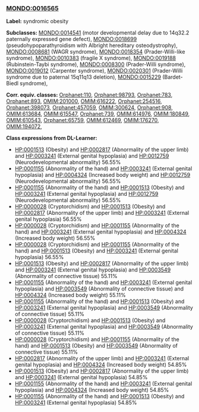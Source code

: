
### [MONDO:0016565](http://purl.obolibrary.org/obo/MONDO_0016565)
**Label:** syndromic obesity

**Subclasses:** [MONDO:0014541](http://purl.obolibrary.org/obo/MONDO_0014541) (motor developmental delay due to 14q32.2 paternally expressed gene defect), [MONDO:0018699](http://purl.obolibrary.org/obo/MONDO_0018699) (pseudohypoparathyroidism with Albright hereditary osteodystrophy), [MONDO:0008681](http://purl.obolibrary.org/obo/MONDO_0008681) (WAGR syndrome), [MONDO:0018354](http://purl.obolibrary.org/obo/MONDO_0018354) (Prader-Willi-like syndrome), [MONDO:0010383](http://purl.obolibrary.org/obo/MONDO_0010383) (fragile X syndrome), [MONDO:0019188](http://purl.obolibrary.org/obo/MONDO_0019188) (Rubinstein-Taybi syndrome), [MONDO:0008300](http://purl.obolibrary.org/obo/MONDO_0008300) (Prader-Willi syndrome), [MONDO:0019012](http://purl.obolibrary.org/obo/MONDO_0019012) (Carpenter syndrome), [MONDO:0020301](http://purl.obolibrary.org/obo/MONDO_0020301) (Prader-Willi syndrome due to paternal 15q11q13 deletion), [MONDO:0015229](http://purl.obolibrary.org/obo/MONDO_0015229) (Bardet-Biedl syndrome), 

**Corr. equiv. classes:** [Orphanet:110](http://www.orpha.net/ORDO/Orphanet_110), [Orphanet:98793](http://www.orpha.net/ORDO/Orphanet_98793), [Orphanet:783](http://www.orpha.net/ORDO/Orphanet_783), [Orphanet:893](http://www.orpha.net/ORDO/Orphanet_893), [OMIM:201000](http://purl.obolibrary.org/obo/OMIM_201000), [OMIM:616222](http://purl.obolibrary.org/obo/OMIM_616222), [Orphanet:254516](http://www.orpha.net/ORDO/Orphanet_254516), [Orphanet:398073](http://www.orpha.net/ORDO/Orphanet_398073), [Orphanet:457059](http://www.orpha.net/ORDO/Orphanet_457059), [OMIM:300624](http://purl.obolibrary.org/obo/OMIM_300624), [Orphanet:908](http://www.orpha.net/ORDO/Orphanet_908), [OMIM:613684](http://purl.obolibrary.org/obo/OMIM_613684), [OMIM:615547](http://purl.obolibrary.org/obo/OMIM_615547), [Orphanet:739](http://www.orpha.net/ORDO/Orphanet_739), [OMIM:614976](http://purl.obolibrary.org/obo/OMIM_614976), [OMIM:180849](http://purl.obolibrary.org/obo/OMIM_180849), [OMIM:610543](http://purl.obolibrary.org/obo/OMIM_610543), [Orphanet:65759](http://www.orpha.net/ORDO/Orphanet_65759), [OMIM:612469](http://purl.obolibrary.org/obo/OMIM_612469), [OMIM:176270](http://purl.obolibrary.org/obo/OMIM_176270), [OMIM:194072](http://purl.obolibrary.org/obo/OMIM_194072), 

**Class expressions from DL-Learner:**

- [HP:0001513](http://purl.obolibrary.org/obo/HP_0001513) (Obesity) and [HP:0002817](http://purl.obolibrary.org/obo/HP_0002817) (Abnormality of the upper limb) and [HP:0003241](http://purl.obolibrary.org/obo/HP_0003241) (External genital hypoplasia) and [HP:0012759](http://purl.obolibrary.org/obo/HP_0012759) (Neurodevelopmental abnormality) 56.55%
- [HP:0001155](http://purl.obolibrary.org/obo/HP_0001155) (Abnormality of the hand) and [HP:0003241](http://purl.obolibrary.org/obo/HP_0003241) (External genital hypoplasia) and [HP:0004324](http://purl.obolibrary.org/obo/HP_0004324) (Increased body weight) and [HP:0012759](http://purl.obolibrary.org/obo/HP_0012759) (Neurodevelopmental abnormality) 56.55%
- [HP:0001155](http://purl.obolibrary.org/obo/HP_0001155) (Abnormality of the hand) and [HP:0001513](http://purl.obolibrary.org/obo/HP_0001513) (Obesity) and [HP:0003241](http://purl.obolibrary.org/obo/HP_0003241) (External genital hypoplasia) and [HP:0012759](http://purl.obolibrary.org/obo/HP_0012759) (Neurodevelopmental abnormality) 56.55%
- [HP:0000028](http://purl.obolibrary.org/obo/HP_0000028) (Cryptorchidism) and [HP:0001513](http://purl.obolibrary.org/obo/HP_0001513) (Obesity) and [HP:0002817](http://purl.obolibrary.org/obo/HP_0002817) (Abnormality of the upper limb) and [HP:0003241](http://purl.obolibrary.org/obo/HP_0003241) (External genital hypoplasia) 56.55%
- [HP:0000028](http://purl.obolibrary.org/obo/HP_0000028) (Cryptorchidism) and [HP:0001155](http://purl.obolibrary.org/obo/HP_0001155) (Abnormality of the hand) and [HP:0003241](http://purl.obolibrary.org/obo/HP_0003241) (External genital hypoplasia) and [HP:0004324](http://purl.obolibrary.org/obo/HP_0004324) (Increased body weight) 56.55%
- [HP:0000028](http://purl.obolibrary.org/obo/HP_0000028) (Cryptorchidism) and [HP:0001155](http://purl.obolibrary.org/obo/HP_0001155) (Abnormality of the hand) and [HP:0001513](http://purl.obolibrary.org/obo/HP_0001513) (Obesity) and [HP:0003241](http://purl.obolibrary.org/obo/HP_0003241) (External genital hypoplasia) 56.55%
- [HP:0001513](http://purl.obolibrary.org/obo/HP_0001513) (Obesity) and [HP:0002817](http://purl.obolibrary.org/obo/HP_0002817) (Abnormality of the upper limb) and [HP:0003241](http://purl.obolibrary.org/obo/HP_0003241) (External genital hypoplasia) and [HP:0003549](http://purl.obolibrary.org/obo/HP_0003549) (Abnormality of connective tissue) 55.11%
- [HP:0001155](http://purl.obolibrary.org/obo/HP_0001155) (Abnormality of the hand) and [HP:0003241](http://purl.obolibrary.org/obo/HP_0003241) (External genital hypoplasia) and [HP:0003549](http://purl.obolibrary.org/obo/HP_0003549) (Abnormality of connective tissue) and [HP:0004324](http://purl.obolibrary.org/obo/HP_0004324) (Increased body weight) 55.11%
- [HP:0001155](http://purl.obolibrary.org/obo/HP_0001155) (Abnormality of the hand) and [HP:0001513](http://purl.obolibrary.org/obo/HP_0001513) (Obesity) and [HP:0003241](http://purl.obolibrary.org/obo/HP_0003241) (External genital hypoplasia) and [HP:0003549](http://purl.obolibrary.org/obo/HP_0003549) (Abnormality of connective tissue) 55.11%
- [HP:0000028](http://purl.obolibrary.org/obo/HP_0000028) (Cryptorchidism) and [HP:0001513](http://purl.obolibrary.org/obo/HP_0001513) (Obesity) and [HP:0003241](http://purl.obolibrary.org/obo/HP_0003241) (External genital hypoplasia) and [HP:0003549](http://purl.obolibrary.org/obo/HP_0003549) (Abnormality of connective tissue) 55.11%
- [HP:0000028](http://purl.obolibrary.org/obo/HP_0000028) (Cryptorchidism) and [HP:0001155](http://purl.obolibrary.org/obo/HP_0001155) (Abnormality of the hand) and [HP:0001513](http://purl.obolibrary.org/obo/HP_0001513) (Obesity) and [HP:0003549](http://purl.obolibrary.org/obo/HP_0003549) (Abnormality of connective tissue) 55.11%
- [HP:0002817](http://purl.obolibrary.org/obo/HP_0002817) (Abnormality of the upper limb) and [HP:0003241](http://purl.obolibrary.org/obo/HP_0003241) (External genital hypoplasia) and [HP:0004324](http://purl.obolibrary.org/obo/HP_0004324) (Increased body weight) 54.85%
- [HP:0001513](http://purl.obolibrary.org/obo/HP_0001513) (Obesity) and [HP:0002817](http://purl.obolibrary.org/obo/HP_0002817) (Abnormality of the upper limb) and [HP:0003241](http://purl.obolibrary.org/obo/HP_0003241) (External genital hypoplasia) 54.85%
- [HP:0001155](http://purl.obolibrary.org/obo/HP_0001155) (Abnormality of the hand) and [HP:0003241](http://purl.obolibrary.org/obo/HP_0003241) (External genital hypoplasia) and [HP:0004324](http://purl.obolibrary.org/obo/HP_0004324) (Increased body weight) 54.85%
- [HP:0001155](http://purl.obolibrary.org/obo/HP_0001155) (Abnormality of the hand) and [HP:0001513](http://purl.obolibrary.org/obo/HP_0001513) (Obesity) and [HP:0003241](http://purl.obolibrary.org/obo/HP_0003241) (External genital hypoplasia) 54.85%


